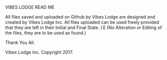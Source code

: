    VIBES LODGE READ ME
   
   
All files saved and uploaded on Github by Vibes Lodge are designed and created by Vibes Lodge Inc.
All files uploaded can be used freely provided that they are left in their Initial and Final State. I.E (No Alteration or Editing of the files, they are to be used as found.)

Thank You All.

 Vibes Lodge Inc. Copyright 2017.
